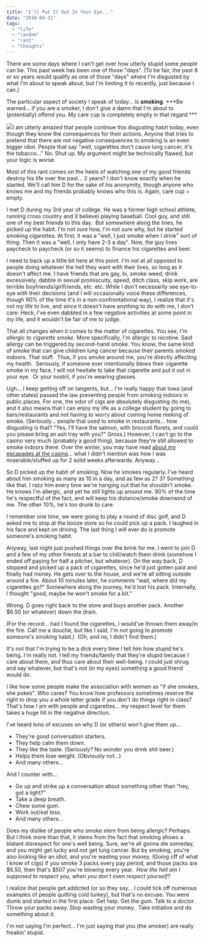 ```yaml
---
title: "I'll Put It Out In Your Eye..."
date: "2010-04-11"
tags:
  - "life"
  - "random"
  - "rant"
  - "thoughts"
---
```


There are some days where I can't get over how utterly stupid some people can be. This past week has been one of those "days". (To be fair, the past 8 or so years would qualify as one of those "days" where I'm disgusted by what I'm about to speak about, but I'm limiting it to recently, just because I can.)

The particular aspect of society I speak of today... is **smoking**. \*\*\*Be warned... if you are a smoker, I don't give a damn that I'm about to (potentially) offend you. My care cup is completely empty in that regard.\*\*\*

![](images/smoking-cigarette_18.jpg)I am utterly amazed that people continue this disgusting habit today, even though they know the consequences for their actions. Anyone that tries to pretend that there are not negative consequences to smoking is an even bigger idiot. People that say "well, cigarettes don't cause lung cancer, it's the tobacco..." No. Shut up. My argument might be technically flawed, but your logic is worse.

Most of this rant comes on the heels of watching one of my good friends destroy his life over the past... 2 years? I don't know exactly when he started. We'll call him D for the sake of his anonymity, though anyone who knows me and my friends probably knows who this is. Again, care cup = empty.

I met D during my 3rd year of college. He was a former high school athlete, running cross country and (I believe) playing baseball. Cool guy, and still one of my best friends to this day.  But somewhere along the lines, he picked up the habit. I'm not sure how, I'm not sure why, but he started smoking cigarettes. At first, it was a "well, I just smoke when I drink" sort of thing. Then it was a "well, I only have 2-3 a day". Now, the guy lives paycheck to paycheck (or so it seems) to finance his cigarettes and beer.

I need to back up a little bit here at this point. I'm not at all opposed to people doing whatever the hell they want with their lives, so long as it doesn't affect me. I have friends that are gay, bi, smoke weed, drink excessively, dabble in sexual promiscuity, speed, ditch class, skip work, are terrible boyfriends/girlfriends, etc. etc. While I don't necessarily see eye-to-eye with their decisions (and I will occasionally voice these differences, though 90% of the time it's in a non-confrontational way), I realize that it's not my life to live, and since it doesn't have anything to do with me, I don't care. Heck, I've even dabbled in a few negative activities at some point in my life, and it wouldn't be fair of me to judge.

That all changes when it comes to the matter of cigarettes. You see, _I'm allergic to cigarette smoke_. More specifically, I'm allergic to nicotine. Said allergy can be triggered by second-hand smoke. You know, the same kind of smoke that can give children lung cancer because their parents smoked indoors. That stuff.  Thus, if you smoke around me, you're directly affecting my health.  Seriously, if someone ever intentionally blows their cigarette smoke in my face, I will not hesitate to take that cigarette and put it out in your eye.  Or your nostril, if you're wearing glasses.

Ugh... I keep getting off on tangents, but... I'm really happy that Iowa (and other states) passed the law preventing people from smoking indoors in public places. For one, the odor of cigs are absolutely disgusting (to me), and it also means that I can enjoy my life as a college student by going to bars/restaurants and not having to worry about coming home reeking of smoke. (Seriously... people that used to smoke in restaurants... how disgusting is that? "Yes, I'll have the salmon, with broccoli florets, and could you please bring an ash tray with you?" Gross.) However, I can't go to the casino very much (probably a good thing), because they're still allowed to smoke indoors there. Over the winter, you may have read [about my escapades at the casino](http://niclake13.wordpress.com/2010/01/02/this-is-probably-the-worst-life-lesson-for-me-to-learn/)... what I didn't mention was how I was miserable/stuffed up for 2 solid weeks afterwards. Anyway...

So D picked up the habit of smoking. Now he smokes regularly. I've heard about him smoking as many as 10 in a day, and as few as 2? 3? Something like that. I razz him every time we're hanging out that he shouldn't smoke. He knows I'm allergic, and yet he still lights up around me. 90% of the time he's respectful of the fact, and will keep his distance/smoke downwind of me. The other 10%, he's too drunk to care.

I remember one time, we were going to play a round of disc golf, and D asked me to stop at the booze store so he could pick up a pack. I laughed in his face and kept on driving. The last thing I will ever do is promote someone's smoking habit.

Anyway, last night just pushed things over the brink for me. I went to join D and a few of my other friends at a bar to chill/watch them drink (somehow I ended off paying for half a pitcher, but whatever). On the way back, D stopped and picked up a pack of cigarettes, since he'd just gotten paid and finally had money. He gets over to the house, and we're all sitting outside around a fire. About 10 minutes later, he comments "wait, where did my cigarettes go?" Somewhere along the journey, he'd lost his pack. Internally, I thought "good, maybe he won't smoke for a bit."

Wrong. D goes right back to the store and buys another pack. Another $6.50 (or whatever) down the drain.

(For the record... had I found the cigarettes, I would've thrown them away/in the fire. Call me a douche, but like I said, I'm not going to promote someone's smoking habit.)  (Oh, and no, I didn't find them.)

It's not that I'm trying to be a dick every time I tell him how stupid he's being. I'm really not. I tell my friends/family that they're stupid because I care about them, and thus care about their well-being. I could just shrug and say whatever, but that's not (in my eyes) something a good friend would do.

I like how some people make the association with women as "if she smokes, she pokes". Who cares? You know how professors sometimes reserve the right to drop you a whole letter grade if you don't do things right in class? That's how I am with people and cigarettes... my respect level for them takes a huge hit in the negative direction.

I've heard tons of excuses on why D (or others) won't give them up...

- They're good conversation starters.
- They help calm them down.
- They like the taste. (Seriously? No wonder you drink shit beer.)
- Helps them lose weight. (Obviously not...)
- And many others...

And I counter with...

- Go up and strike up a conversation about something other than "hey, got a light?"
- Take a deep breath.
- Chew some gum.
- Work out/eat less.
- And many others...

Does my dislike of people who smoke stem from being allergic? Perhaps. But I think more than that, it stems from the fact that smoking shows a blatant disrespect for one's well being. Sure, we're all gonna die someday, and you might get lucky and not get lung cancer. But by smoking, you're also looking like an idiot, and you're wasting your money. (Going off of what I know of cigs) If you smoke 3 packs every pay period, and those packs are $6.50, then that's $507 you're blowing every year.  _How the hell am I supposed to respect you, when you don't even respect yourself?_

I realize that people get addicted (or so they say... I could tick off numerous examples of people quitting cold turkey), but that's no excuse. You were dumb and started in the first place. Get help. Get the gum. Talk to a doctor. Throw your packs away. Stop wasting your money.  Take initiative and do something about it.

I'm not saying I'm perfect... I'm just saying that you (the smoker) are really freakin' stupid.
